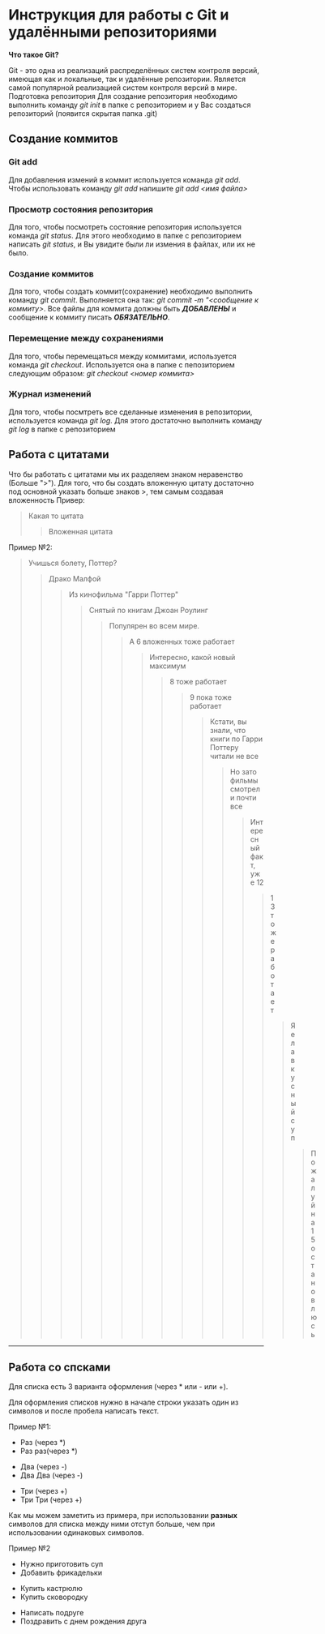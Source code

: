 # Инструкция для работы с Git и удалёнными репозиториями

**Что такое Git?**

Git - это одна из реализаций распределённых систем контроля версий, имеющая как и локальные, так и удалённые репозитории. Является самой популярной реализацией систем контроля версий в мире.
Подготовка репозитория
Для создание репозитория необходимо выполнить команду *git init*  в папке с репозиторием и у Вас создаться репозиторий (появится скрытая папка .git)

## Создание коммитов

### Git add
Для добавления измений в коммит используется команда *git add*. Чтобы использовать команду *git add* напишите *git add <имя файла>*

### Просмотр состояния репозитория
Для того, чтобы посмотреть состояние репозитория используется команда *git status*. Для этого необходимо в папке с репозиторием написать *git status*, и Вы увидите были ли измения в файлах, или их не было.

### Создание коммитов
Для того, чтобы создать коммит(сохранение) необходимо выполнить команду *git commit*. Выполняется она так: *git commit -m "<сообщение к коммиту>*. Все файлы для коммита должны быть ***ДОБАВЛЕНЫ*** и сообщение к коммиту писать ***ОБЯЗАТЕЛЬНО***.

### Перемещение между сохранениями
Для того, чтобы перемещаться между коммитами, используется команда *git checkout*. Используется она в папке с пепозиторием следующим образом: *git checkout <номер коммита>*

### Журнал изменений
Для того, чтобы посмтреть все сделанные изменения в репозитории, используется команда *git log*. Для этого достаточно выполнить команду *git log* в папке с репозиторием

## Работа с цитатами

Что бы работать с цитатами мы их разделяем знаком неравенство (Больше ">"). Для того, что бы создать вложенную цитату достаточно под основной указать больше знаков >, тем самым создавая вложенность
Привер:
> Какая то цитата
> > Вложенная цитата


Пример №2:
>Учишься болету, Поттер?
> > Драко Малфой
>>> Из кинофильма "Гарри Поттер"
>>>> Снятый по книгам Джоан Роулинг 
>>>>> Популярен во всем мире.
>>>>>> А 6 вложенных тоже работает
>>>>>>> Интересно, какой новый максимум
>>>>>>>> 8 тоже работает
>>>>>>>>> 9 пока тоже работает
>>>>>>>>>> Кстати, вы знали, что книги по Гарри Поттеру читали не все
>>>>>>>>>>> Но зато фильмы  смотрели почти все
>>>>>>>>>>>> Интересный факт, уже 12
>>>>>>>>>>>>> 13 тоже работает
>>>>>>>>>>>>>> Я ела вкусный суп
>>>>>>>>>>>>>>> Пожалуй на 15 остановлюсь

---

## Работа со спсками
Для списка есть 3 варианта оформления (через * или - или +).

Для оформления списков нужно в начале строки указать один из символов и после пробела написать текст.

Пример №1:
* Раз (через *)
* Раз раз(через *)
- Два (через -)
- Два Два (через -)
+ Три (через +)
+ Три Три (через +)

Как мы можем заметить из примера, при использовании **разных** символов для списка между ними отступ больше, чем при использовании одинаковых символов.

Пример №2
* Нужно приготовить суп
* Добавить фрикадельки
- Купить кастрюлю
- Купить сковородку
+ Написать подруге
+ Поздравить с днем рождения  друга